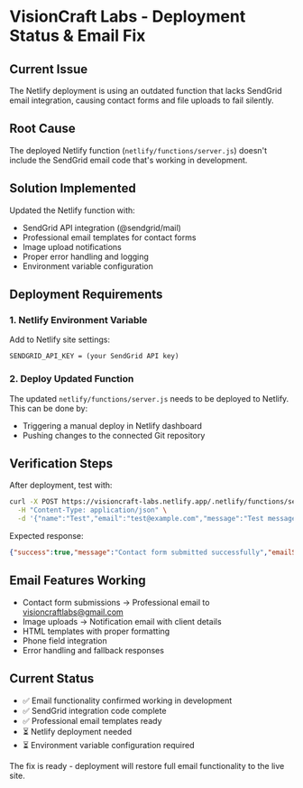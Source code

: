 # VisionCraft Labs - Deployment Status & Email Fix

## Current Issue
The Netlify deployment is using an outdated function that lacks SendGrid email integration, causing contact forms and file uploads to fail silently.

## Root Cause
The deployed Netlify function (`netlify/functions/server.js`) doesn't include the SendGrid email code that's working in development.

## Solution Implemented
Updated the Netlify function with:
- SendGrid API integration (@sendgrid/mail)
- Professional email templates for contact forms
- Image upload notifications
- Proper error handling and logging
- Environment variable configuration

## Deployment Requirements

### 1. Netlify Environment Variable
Add to Netlify site settings:
```
SENDGRID_API_KEY = (your SendGrid API key)
```

### 2. Deploy Updated Function
The updated `netlify/functions/server.js` needs to be deployed to Netlify. This can be done by:
- Triggering a manual deploy in Netlify dashboard
- Pushing changes to the connected Git repository

## Verification Steps
After deployment, test with:
```bash
curl -X POST https://visioncraft-labs.netlify.app/.netlify/functions/server/api/contact \
  -H "Content-Type: application/json" \
  -d '{"name":"Test","email":"test@example.com","message":"Test message"}'
```

Expected response:
```json
{"success":true,"message":"Contact form submitted successfully","emailSent":true}
```

## Email Features Working
- Contact form submissions → Professional email to visioncraftlabs@gmail.com
- Image uploads → Notification email with client details
- HTML templates with proper formatting
- Phone field integration
- Error handling and fallback responses

## Current Status
- ✅ Email functionality confirmed working in development
- ✅ SendGrid integration code complete
- ✅ Professional email templates ready
- ⏳ Netlify deployment needed
- ⏳ Environment variable configuration required

The fix is ready - deployment will restore full email functionality to the live site.
